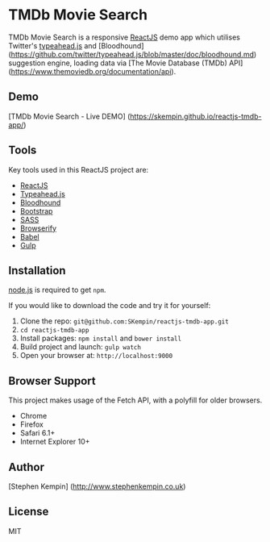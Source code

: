 # TMDb Movie Search

TMDb Movie Search is a responsive [ReactJS](http://facebook.github.io/react/index.html) demo app which utilises Twitter's [typeahead.js](https://twitter.github.io/typeahead.js/) and [Bloodhound] (https://github.com/twitter/typeahead.js/blob/master/doc/bloodhound.md) suggestion engine, loading data via [The Movie Database (TMDb) API] (https://www.themoviedb.org/documentation/api).

## Demo
[TMDb Movie Search - Live DEMO] (https://skempin.github.io/reactjs-tmdb-app/)

## Tools
Key tools used in this ReactJS project are:

* [ReactJS](http://facebook.github.io/react/index.html)
* [Typeahead.js](https://twitter.github.io/typeahead.js/)
* [Bloodhound](https://github.com/twitter/typeahead.js/blob/master/doc/bloodhound.md)
* [Bootstrap](http://getbootstrap.com/)
* [SASS](http://sass-lang.com/)
* [Browserify](http://browserify.org/)
* [Babel](https://babeljs.io/)
* [Gulp](http://gulpjs.com/)

## Installation
[node.js](http://nodejs.org/download/) is required to get ``npm``.

If you would like to download the code and try it for yourself:

1. Clone the repo: `git@github.com:SKempin/reactjs-tmdb-app.git`
2. `cd reactjs-tmdb-app`
2. Install packages: `npm install` and `bower install`
3. Build project and launch: `gulp watch`
4. Open your browser at: `http://localhost:9000`

## Browser Support
This project makes usage of the Fetch API, with a polyfill for older browsers.

- Chrome
- Firefox
- Safari 6.1+
- Internet Explorer 10+

## Author
[Stephen Kempin] (http://www.stephenkempin.co.uk)

## License
MIT
